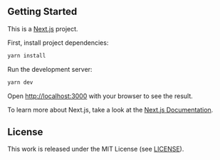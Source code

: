 
## Getting Started

This is a [Next.js](https://nextjs.org/) project. 

First, install project dependencies:

```bash
yarn install
```

Run the development server:

```bash
yarn dev
```

Open [http://localhost:3000](http://localhost:3000) with your browser to see the result.

To learn more about Next.js, take a look at the [Next.js Documentation](https://nextjs.org/docs).


## License

This work is released under the MIT License (see [LICENSE](./LICENSE)).

